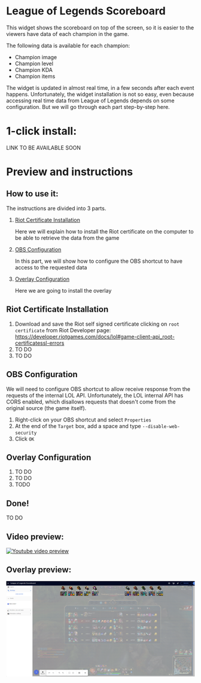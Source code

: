 <h1 id="widget-name" class="widget-name">League of Legends Scoreboard</h1>
<p id="description" class="description">This widget shows the scoreboard on top of the screen, so it is easier to the viewers have data of each champion in the game. </p>
<p>The following data is available for each champion: </p>
<ul>
<li>Champion image</li>
<li>Champion level</li>
<li>Champion KDA</li>
<li>Champion items</li>
</ul>
<p>The widget is updated in almost real time, in a few seconds after each event happens.
Unfortunately, the widget installation is not so easy, even because accessing real time data from League of Legends depends on some configuration. But we will go through each part step-by-step here.</p>
<h1>1-click install:</h1>
<p>LINK TO BE AVAILABLE SOON</p>
<h1>Preview and instructions</h1>
<h2>How to use it:</h2>
<p>The instructions are divided into 3 parts. </p>
<ol>
<li><p><a href="readme.md#riot-certificate-installation">Riot Certificate Installation</a></p>
<p>Here we will explain how to install the Riot certificate on the computer to be able to retrieve the data from the game</p>
</li>
<li><p><a href="readme.md#obs-configuration">OBS Configuration</a></p>
<p>In this part, we will show how to configure the OBS shortcut to have access to the requested data</p>
</li>
<li><p><a href="readme.md#overlay-configuration">Overlay Configuration</a></p>
<p>Here we are going to install the overlay</p>
</li>
</ol>
<h2>Riot Certificate Installation</h2>
<ol>
<li>Download and save the Riot self signed certificate clicking on <code>root certificate</code> from Riot Developer page: <a href="https://developer.riotgames.com/docs/lol#game-client-api_root-certificatessl-errors">https://developer.riotgames.com/docs/lol#game-client-api_root-certificatessl-errors</a></li>
<li>TO DO</li>
<li>TO DO</li>
</ol>
<h2>OBS Configuration</h2>
<p> We will need to configure OBS shortcut to allow receive response from the requests of the internal LOL API. Unfortunately, the LOL internal API has CORS enabled, which disallows requests that doesn&#39;t come from the original source (the game itself).</p>
<ol>
<li>Right-click on your OBS shortcut and select <code>Properties</code></li>
<li>At the end of the <code>Target</code> box, add a space and type <code>--disable-web-security</code></li>
<li>Click <code>OK</code></li>
</ol>
<h2>Overlay Configuration</h2>
<ol>
<li>TO DO</li>
<li>TO DO</li>
<li>TODO</li>
</ol>
<h2>Done!</h2>
<p>TO DO</p>
<h2>Video preview:</h2>
<p><a href="https://www.youtube.com/watch?v=sXA7VEmf1Bk" title="Streamelements widget - League of Legends Scoreboard"><img src="https://i.imgur.com/T5gFXWR.png" alt="Youtube video preview"></a></p>
<h2>Overlay preview:</h2>
<p><img src="https://raw.githubusercontent.com/c4ldas/streamelements-widgets/main/league-of-legends-scoreboard/widget.png" alt="Overlay Preview"></p>
